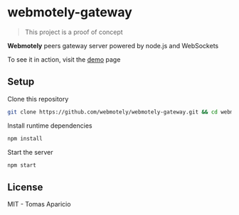 # webmotely-gateway

> This project is a proof of concept

**Webmotely** peers gateway server powered by node.js and WebSockets

To see it in action, visit the [demo](http://webmotely.github.io/demo) page

## Setup

Clone this repository
```bash
git clone https://github.com/webmotely/webmotely-gateway.git && cd webmotely-gateway
```

Install runtime dependencies
```bash
npm install
```

Start the server
```bash
npm start
```

## License

MIT - Tomas Aparicio
